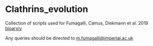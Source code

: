 # Clathrins_evolution

Collection of scripts used for Fumagalli, Camus, Diekmann et al. 2019 [bioarxiv](https://www.biorxiv.org/content/10.1101/307264v2)

Any queries should be directed to m.fumagalli@imperial.ac.uk



